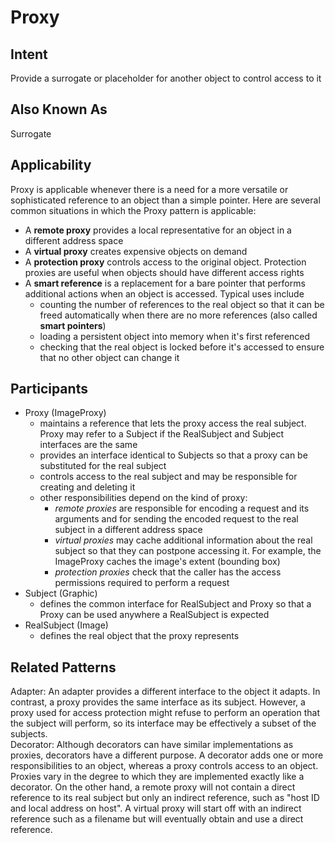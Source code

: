 # Proxy

## Intent
Provide a surrogate or placeholder for another object to control access to it

## Also Known As
Surrogate

## Applicability
Proxy is applicable whenever there is a need for a more versatile or sophisticated reference to an object than a simple pointer. Here are several common situations in which the Proxy pattern is applicable:
* A **remote proxy** provides a local representative for an object in a different address space
* A **virtual proxy** creates expensive objects on demand
* A **protection proxy** controls access to the original object. Protection proxies are useful when objects should have different access rights
* A **smart reference** is a replacement for a bare pointer that performs additional actions when an object is accessed. Typical uses include
  * counting the number of references to the real object so that it can be freed automatically when there are no more references (also called **smart pointers**)
  * loading a persistent object into memory when it's first referenced
  * checking that the real object is locked before it's accessed to ensure that no other object can change it

## Participants
* Proxy (ImageProxy)
  * maintains a reference that lets the proxy access the real subject. Proxy may refer to a Subject if the RealSubject and Subject interfaces are the same
  * provides an interface identical to Subjects so that a proxy can be substituted for the real subject
  * controls access to the real subject and may be responsible for creating and deleting it
  * other responsibilities depend on the kind of proxy:
    * *remote proxies* are responsible for encoding a request and its arguments and for sending the encoded request to the real subject in a different address space
    * *virtual proxies* may cache additional information about the real subject so that they can postpone accessing it. For example, the ImageProxy caches the image's extent (bounding box)
    * *protection proxies* check that the caller has the access permissions required to perform a request
* Subject (Graphic)
  * defines the common interface for RealSubject and Proxy so that a Proxy can be used anywhere a RealSubject is expected
* RealSubject (Image)
  * defines the real object that the proxy represents

## Related Patterns
Adapter: An adapter provides a different interface to the object it adapts. In contrast, a proxy provides the same interface as its subject. However, a proxy used for access protection might refuse to perform an operation that the subject will perform, so its interface may be effectively a subset of the subjects.  
Decorator: Although decorators can have similar implementations as proxies, decorators have a different purpose. A decorator adds one or more responsibilities to an object, whereas a proxy controls access to an object.  
Proxies vary in the degree to which they are implemented exactly like a decorator. On the other hand, a remote proxy will not contain a direct reference to its real subject but only an indirect reference, such as "host ID and local address on host". A virtual proxy will start off with an indirect reference such as a filename but will eventually obtain and use a direct reference.